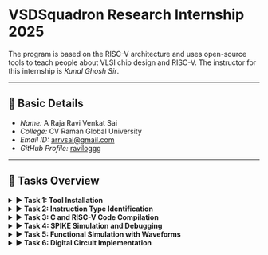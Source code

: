 # VSDSquadron Research Internship 2025

The program is based on the RISC-V architecture and uses open-source tools to teach people about VLSI chip design and RISC-V. The instructor for this internship is *Kunal Ghosh Sir*.

---

## 👤 Basic Details

* *Name:* A Raja Ravi Venkat Sai
* *College:* CV Raman Global University
* *Email ID:* arrvsai@gmail.com
* *GitHub Profile:* [raviloggg](https://github.com/raviloggg)

---

## 🚀 Tasks Overview

<details>
<summary><b>▶ Task 1: Tool Installation</b></summary>
<br>
Install all essential tools required for this internship:
<ul>
    <li>Ubuntu on VMBox</li>
    <li>RISC-V GNU Toolchain</li>
    <li>GTKWave waveform viewer</li>
    <li>Yosys Open SYnthesis Suite</li>
    <li>Icarus Verilog simulator</li>
</ul>
</details>

<details>
<summary><b>▶ Task 2: Instruction Type Identification</b></summary>
<br>
Identify the instruction type of all given instructions with the exact 32-bit instruction code in the desired instruction type format.
</details>

<details>
<summary><b>▶ Task 3: C and RISC-V Code Compilation</b></summary>
<br>
Refer to C-based and RISC-V-based lab videos and execute the task of compiling C code using both the standard GCC and the RISC-V compiler.
</details>

<details>
<summary><b>▶ Task 4: SPIKE Simulation and Debugging</b></summary>
<br>
Perform SPIKE simulation and debug C code with the interactive debugging mode using Spike.
</details>

<details>
<summary><b>▶ Task 5: Functional Simulation with Waveforms</b></summary>
<br>
Using the RISC-V Core Verilog Netlist and Testbench, perform a functional simulation and observe the resulting waveforms.
</details>

<details>
<summary><b>▶ Task 6: Digital Circuit Implementation</b></summary>
<br>
Implement digital circuits using the VSDSquadron Mini board and verify the building/uploading of C program files onto the RISC-V processor.
</details>
